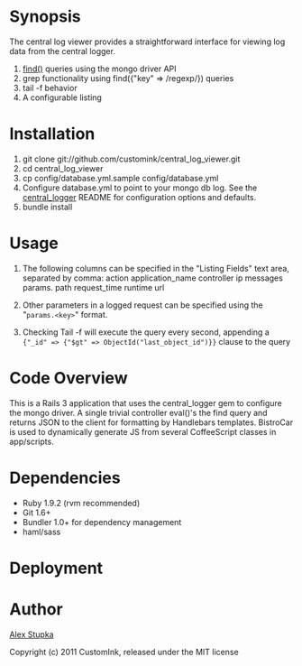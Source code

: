 # Synopsis

The central log viewer provides a straightforward interface for viewing log data from the central logger.

1. [find()](http://api.mongodb.org/ruby/current/Mongo/Collection.html#find-instance_method) queries using the mongo driver API
2. grep functionality using find({"key" => /regexp/}) queries
3. tail -f behavior
4. A configurable listing

# Installation

1. git clone git://github.com/customink/central_log_viewer.git
2. cd central_log_viewer
3. cp config/database.yml.sample config/database.yml
4. Configure database.yml to point to your mongo db log.  See the [central_logger](http://github.com/customink/central_logger) README for configuration options and defaults.
5. bundle install

# Usage

1. The following columns can be specified in the "Listing Fields" text area, separated by comma:
        action
        application_name
        controller
        ip
        messages
        params.<key>
        path
        request_time
        runtime
        url

2. Other parameters in a logged request can be specified using the "<code>params.&lt;key&gt;</code>" format.
3. Checking Tail -f will execute the query every second, appending a <code>{"_id" => {"$gt" => ObjectId("last_object_id")}}</code> clause to the query

# Code Overview

This is a Rails 3 application that uses the central_logger gem to configure the mongo driver.  A single trivial controller eval()'s the find
query and returns JSON to the client for formatting by Handlebars templates. BistroCar is used to dynamically generate JS from
several CoffeeScript classes in app/scripts.

# Dependencies

* Ruby 1.9.2 (rvm recommended)
* Git 1.6+
* Bundler 1.0+ for dependency management
* haml/sass

# Deployment

# Author

[Alex Stupka](https://github.com/astupka)

Copyright (c) 2011 CustomInk, released under the MIT license
